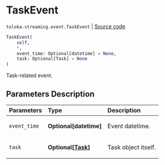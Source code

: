# TaskEvent
`toloka.streaming.event.TaskEvent` | [Source code](https://github.com/Toloka/toloka-kit/blob/v1.1.2/src/streaming/event.py#L55)

```python
TaskEvent(
    self,
    *,
    event_time: Optional[datetime] = None,
    task: Optional[Task] = None
)
```

Task-related event.

## Parameters Description

| Parameters | Type | Description |
| :----------| :----| :-----------|
`event_time`|**Optional\[datetime\]**|<p>Event datetime.</p>
`task`|**Optional\[[Task](toloka.client.task.Task.md)\]**|<p>Task object itself.</p>
